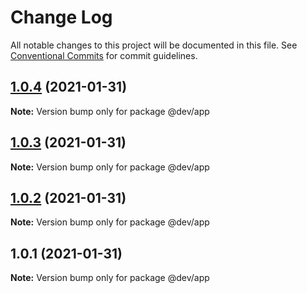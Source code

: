 # Change Log

All notable changes to this project will be documented in this file.
See [Conventional Commits](https://conventionalcommits.org) for commit guidelines.

## [1.0.4](https://github.com/zimekk/level/compare/@dev/app@1.0.3...@dev/app@1.0.4) (2021-01-31)

**Note:** Version bump only for package @dev/app

## [1.0.3](https://github.com/zimekk/level/compare/@dev/app@1.0.2...@dev/app@1.0.3) (2021-01-31)

**Note:** Version bump only for package @dev/app

## [1.0.2](https://github.com/zimekk/level/compare/@dev/app@1.0.1...@dev/app@1.0.2) (2021-01-31)

**Note:** Version bump only for package @dev/app

## 1.0.1 (2021-01-31)

**Note:** Version bump only for package @dev/app
